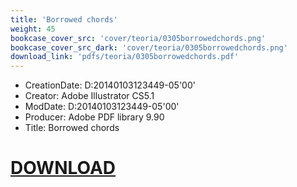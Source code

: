 ```yaml
---
title: 'Borrowed chords'
weight: 45
bookcase_cover_src: 'cover/teoria/0305borrowedchords.png'
bookcase_cover_src_dark: 'cover/teoria/0305borrowedchords.png'
download_link: 'pdfs/teoria/0305borrowedchords.pdf'
---
```


- CreationDate: D:20140103123449-05'00'
- Creator: Adobe Illustrator CS5.1
- ModDate: D:20140103123449-05'00'
- Producer: Adobe PDF library 9.90
- Title: Borrowed chords
# [DOWNLOAD](/pdfs/teoria/0305borrowedchords.pdf)
